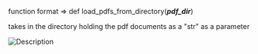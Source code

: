 function format => def load_pdfs_from_directory(***pdf_dir***)

takes in the directory holding the pdf documents as a "str" as a parameter 

![Description](Code_Documentation/Images/load_pdfs_from_directory.png)
